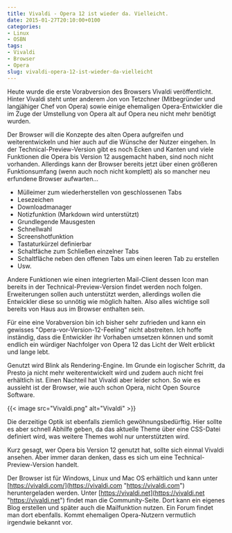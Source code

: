 ```yaml
---
title: Vivaldi - Opera 12 ist wieder da. Vielleicht.
date: 2015-01-27T20:10:00+0100
categories:
- Linux
- OSBN
tags:
- Vivaldi
- Browser
- Opera
slug: vivaldi-opera-12-ist-wieder-da-vielleicht
---
```

Heute wurde die erste Vorabversion des Browsers Vivaldi veröffentlicht. Hinter Vivaldi steht unter anderem Jon von Tetzchner (Mitbegründer und langjähiger Chef von Opera) sowie einige ehemaligen Opera-Entwickler die im Zuge der Umstellung von Opera alt auf Opera neu nicht mehr benötigt wurden.

Der Browser will die Konzepte des alten Opera aufgreifen und weiterentwickeln und hier auch auf die Wünsche der Nutzer eingehen. In der Technical-Preview-Version gibt es noch Ecken und Kanten und viele Funktionen die Opera bis Version 12 ausgemacht haben, sind noch nicht vorhanden. Allerdings kann der Browser bereits jetzt über einen größeren Funktionsumfang (wenn auch noch nicht komplett) als so mancher neu erfundene Browser aufwarten...

- Mülleimer zum wiederherstellen von geschlossenen Tabs
- Lesezeichen 
- Downloadmanager
- Notizfunktion (Markdown wird unterstützt)
- Grundlegende Mausgesten
- Schnellwahl
- Screenshotfunktion
- Tastaturkürzel definierbar
- Schaltfäche zum Schließen einzelner Tabs
- Schaltfläche neben den offenen Tabs um einen leeren Tab zu erstellen
- Usw.

Andere Funktionen wie einen integrierten Mail-Client dessen Icon man bereits in der Technical-Preview-Version findet werden noch folgen. Erweiterungen sollen auch unterstützt werden, allerdings wollen die Entwickler diese so unnötig wie möglich halten. Also alles wichtige soll bereits von Haus aus im Browser enthalten sein.

Für eine eine Vorabversion bin ich bisher sehr zufrieden und kann ein gewisses "Opera-vor-Version-12-Feeling" nicht abstreiten. Ich hoffe inständig, dass die Entwickler ihr Vorhaben umsetzen können und somit endlich ein würdiger Nachfolger von Opera 12 das Licht der Welt erblickt und lange lebt.

Genutzt wird Blink als Rendering-Engine. Im Grunde ein logischer Schritt, da Presto ja nicht mehr weiterentwickelt wird und zudem auch nicht frei erhältlich ist. Einen Nachteil hat Vivaldi aber leider schon. So wie es aussieht ist der Browser, wie auch schon Opera, nicht Open Source Software.

{{< image src="Vivaldi.png" alt="Vivaldi" >}}

Die derzeitige Optik ist ebenfalls ziemlich gewöhnungsbedürftig. Hier sollte es aber schnell Abhilfe geben, da das aktuelle Theme über eine CSS-Datei definiert wird, was weitere Themes wohl nur unterstützten wird.

Kurz gesagt, wer Opera bis Version 12 genutzt hat, sollte sich einmal Vivaldi ansehen. Aber immer daran denken, dass es sich um eine Technical-Preview-Version handelt.

Der Browser ist für Windows, Linux und Mac OS erhältlich und kann unter [https://vivaldi.com/](https://vivaldi.com "https://vivaldi.com") heruntergeladen werden. Unter [https://vivaldi.net](https://vivaldi.net "https://vivaldi.net") findet man die Community-Seite. Dort kann ein eigenes Blog erstellen und später auch die Mailfunktion nutzen. Ein Forum findet man dort ebenfalls. Kommt ehemaligen Opera-Nutzern vermutlich irgendwie bekannt vor.

